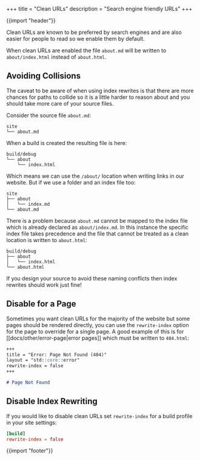 +++
title = "Clean URLs"
description = "Search engine friendly URLs"
+++

{{import "header"}}

Clean URLs are known to be preferred by search engines and are also easier for people to read so we enable them by default.

When clean URLs are enabled the file `about.md` will be written to `about/index.html` instead of `about.html`.

## Avoiding Collisions

The caveat to be aware of when using index rewrites is that there are more chances for paths to collide so it is a little harder to reason about and you should take more care of your source files.

Consider the source file `about.md`:

```text
site
└── about.md
```

When a build is created the resulting file is here:

```text
build/debug
└── about
    └── index.html
```

Which means we can use the `/about/` location when writing links in our website. But if we use a folder and an index file too:

```text
site
├── about
│   └── index.md
└── about.md
```

There is a problem because `about.md` cannot be mapped to the index file which is already declared as `about/index.md`. In this instance the specific index file takes precedence and the file that cannot be treated as a clean location is written to `about.html`:

```text
build/debug
├── about
│   └── index.html
└── about.html
```

If you design your source to avoid these naming conflicts then index rewrites should work just fine!

## Disable for a Page

Sometimes you want clean URLs for the majority of the website but some pages should be rendered directly, you can use the `rewrite-index` option for the page to override for a single page. A good example of this is for [[docs/other/error-page|error pages]] which must be written to `404.html`:

```markdown
+++
title = "Error: Page Not Found (404)"
layout = "std::core::error"
rewrite-index = false
+++

# Page Not Found
```

## Disable Index Rewriting

If you would like to disable clean URLs set `rewrite-index` for a build profile in your site settings:

```toml
[build]
rewrite-index = false
```

{{import "footer"}}
